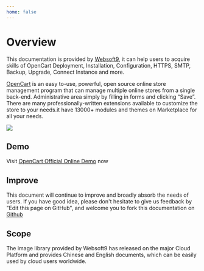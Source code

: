 ```yaml
---
home: false
---
```


# Overview

This documentation is provided by [Websoft9](https://www.websoft9.com/), it can help users to acquire skills of OpenCart Deployment, Installation, Configuration, HTTPS, SMTP, Backup, Upgrade, Connect Instance and more.

[OpenCart](https://opencart.com)  is an easy to-use, powerful, open source online store management program that can manage multiple online stores from a single back-end. Administrative area simply by filling in forms and clicking “Save”. There are many professionally-written extensions available to customize the store to your needs.it have 13000+ modules and themes on Marketplace for all your needs.

![](https://libs.websoft9.com/Websoft9/DocsPicture/zh/opencart/opencart-gui-websoft9.png)

## Demo

Visit [OpenCart Official Online Demo](https://demo.opencart.com) now

## Improve

This document will continue to improve and broadly absorb the needs of users. If you have good idea, please don't hesitate to give us feedback by "Edit this page on GitHub", and welcome you to fork this documentation on [Github](https://github.com/Websoft9/ansible-opencart)

## Scope

The image library provided by Websoft9 has released on the major Cloud Platform and provides Chinese and English documents, which can be easily used by cloud users worldwide.